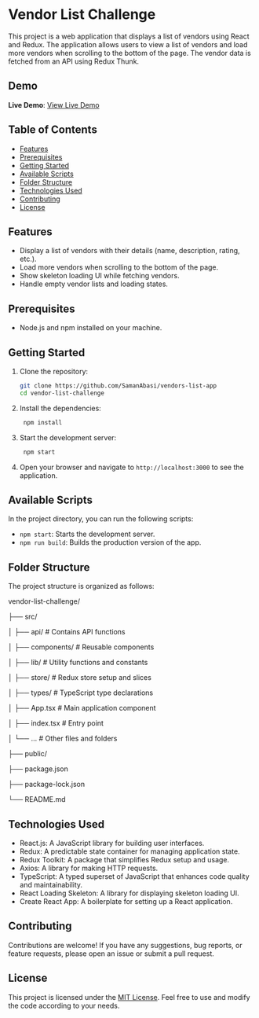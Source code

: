 # Vendor List Challenge

This project is a web application that displays a list of vendors using React and Redux. The application allows users to view a list of vendors and load more vendors when scrolling to the bottom of the page. The vendor data is fetched from an API using Redux Thunk.

## Demo

**Live Demo**: [View Live Demo](https://vendors-list.netlify.app/)


## Table of Contents

- [Features](#features)
- [Prerequisites](#prerequisites)
- [Getting Started](#getting-started)
- [Available Scripts](#available-scripts)
- [Folder Structure](#folder-structure)
- [Technologies Used](#technologies-used)
- [Contributing](#contributing)
- [License](#license)

## Features

- Display a list of vendors with their details (name, description, rating, etc.).
- Load more vendors when scrolling to the bottom of the page.
- Show skeleton loading UI while fetching vendors.
- Handle empty vendor lists and loading states.

## Prerequisites

- Node.js and npm installed on your machine.

## Getting Started

1. Clone the repository:

    ```bash
    git clone https://github.com/SamanAbasi/vendors-list-app
    cd vendor-list-challenge


2. Install the dependencies:

   ```bash
    npm install


3. Start the development server:

   ```bash
    npm start


4. Open your browser and navigate to `http://localhost:3000` to see the application.

## Available Scripts

In the project directory, you can run the following scripts:

- `npm start`: Starts the development server.
- `npm run build`: Builds the production version of the app.

## Folder Structure

The project structure is organized as follows:

vendor-list-challenge/

├── src/

│ ├── api/ # Contains API functions

│ ├── components/ # Reusable components

│ ├── lib/ # Utility functions and constants

│ ├── store/ # Redux store setup and slices

│ ├── types/ # TypeScript type declarations

│ ├── App.tsx # Main application component

│ ├── index.tsx # Entry point

│ └── ... # Other files and folders

├── public/

├── package.json

├── package-lock.json

└── README.md


## Technologies Used

- React.js: A JavaScript library for building user interfaces.
- Redux: A predictable state container for managing application state.
- Redux Toolkit: A package that simplifies Redux setup and usage.
- Axios: A library for making HTTP requests.
- TypeScript: A typed superset of JavaScript that enhances code quality and maintainability.
- React Loading Skeleton: A library for displaying skeleton loading UI.
- Create React App: A boilerplate for setting up a React application.

## Contributing

Contributions are welcome! If you have any suggestions, bug reports, or feature requests, please open an issue or submit a pull request.

## License

This project is licensed under the [MIT License](LICENSE). Feel free to use and modify the code according to your needs.
